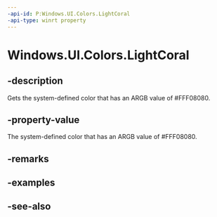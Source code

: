 ```yaml
---
-api-id: P:Windows.UI.Colors.LightCoral
-api-type: winrt property
---
```


<!-- Property syntax
public Windows.UI.Color LightCoral { get; }
-->

# Windows.UI.Colors.LightCoral

## -description

Gets the system-defined color that has an ARGB value of #FFF08080.



## -property-value

The system-defined color that has an ARGB value of #FFF08080.

## -remarks

## -examples

## -see-also
